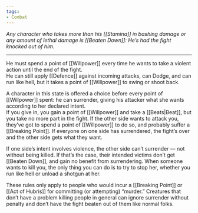 ```yaml
---
tags:
- Combat
---
```


_Any character who takes more than his [[Stamina]] in bashing damage or any amount of lethal damage is [[Beaten Down]]: He’s had the fight knocked out of him._

---

He must spend a point of [[Willpower]] every time he wants to take a violent action until the end of the fight.\
He can still apply [[Defence]] against incoming attacks, can Dodge, and can run like hell, but it takes a point of [[Willpower]] to swing or shoot back.

A character in this state is offered a choice before every point of [[Willpower]] spent: he can surrender, giving his attacker what she wants according to her declared intent.\
If you give in, you gain a point of [[Willpower]] and take a [[Beats|Beat]], but you take no more part in the fight. If the other side wants to attack you, they’ve got to spend a point of [[Willpower]] to do so, and probably suffer a [[Breaking Point]]. If everyone on one side has surrendered, the fight’s over and the other side gets what they want.

If one side’s intent involves violence, the other side can’t surrender — not without being killed. If that’s the case, their intended victims don’t get [[Beaten Down]], and gain no benefit from surrendering. When someone wants to kill you, the only thing you can do is to try to stop her, whether you run like hell or unload a shotgun at her.

These rules only apply to people who would incur a [[Breaking Point]] or [[Act of Hubris]] for committing (or attempting) “murder.” Creatures that don’t have a problem killing people in general can ignore surrender without penalty and don’t have the fight beaten out of them like normal folks.